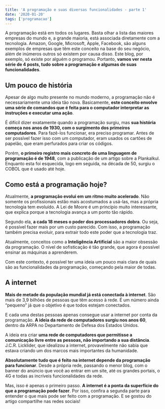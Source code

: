 ```yaml
---
title: 'A programação e suas diversas funcionalidades - parte 1'
date: '2020-01-20'
tags: ['programacao']
---
```


A programação está em todos os lugares. Basta olhar a lista das maiores empresas do mundo e, a grande maioria, está associada diretamente com a tecnologia. Amazon, Google, Microsoft, Apple, Facebook, são alguns exemplos de empresas que têm este conceito na base do seu negócio, além de inúmeros outros só existem por causa disso. Este blog, por exemplo, só existe por alguém o programou. Portanto, **vamos ver nesta série de 4 posts, tudo sobre a programação e algumas de suas funcionalidades**.

## Um pouco de história

Apesar de algo muito presente no mundo moderno, a programação não é necessariamente uma ideia tão nova. Basicamente, **este conceito envolve uma série de comandos que é feita para o computador interpretar as instruções e executar uma ação**.

É difícil dizer exatamente quando a programação surgiu, mas **sua história começa nos anos de 1930, com o surgimento dos primeiros computadores**. Para fazê-los funcionar, era preciso programar. Antes de ser possível fazer isso com um computador, eram usados os cartões de papelão, que eram perfurados para criar os códigos.

Porém, **o primeiro registro mais concreto de uma linguagem de programação é de 1948**, com a publicação de um artigo sobre a Plankalkul. Enquanto esta foi esquecida, logo em seguida, na década de 50, surgiu o COBOL que é usado até hoje.

## Como está a programação hoje?

Atualmente, **a programação evolui em um ritmo muito acelerado**. Não somente os profissionais estão mais acostumados a usá-las, mas a própria tecnologia tem evoluído. A Lei de Moore é um princípio muito interessante, que explica porque a tecnologia avança a um ponto tão rápido.

Segundo ela, **a cada 18 meses o poder dos processadores dobra**. Ou seja, é possível fazer mais por um custo parecido. Com isso, a programação também precisa evoluir, para extrair todo este poder que a tecnologia traz.

Atualmente, conceitos como a **Inteligência Artificial** são a maior obsessão da programação. O nível de sofisticação é tão grande, que agora é possível ensinar as máquinas a aprenderem.

Com este contexto, é possível ter uma ideia um pouco mais clara de quais são as funcionalidades da programação, começando pela maior de todas.

## A internet

**Mais de metade da população mundial já está conectada à internet**. São mais de 3,9 bilhões de pessoas que têm acesso à rede. É um número ainda “pequeno” já que o objetivo é que todos estejam conectados.

E cada uma destas pessoas apenas consegue usar a internet por conta da programação. **A ideia da rede de computadores surgiu nos anos 60**, dentro da ARPA no Departamento de Defesa dos Estados Unidos.

A ideia era criar **uma rede de computadores que permitisse a comunicação livre entre as pessoas, não importando a sua distância**. J.C.R. Licklider, que idealizou a internet, provavelmente não sabia que estava criando um dos marcos mais importantes da humanidade.

**Absolutamente tudo que é feito na internet depende da programação para funcionar**. Desde a própria rede, passando o menor blog, com o banner do anúncio que você ao entrar em um site, até os grandes portais, o 4G e todas as incríveis funcionalidades da rede.

Mas, isso é apenas o primeiro passo. **A internet é a ponta da superfície do que a programação pode fazer**. Por isso, confira a segunda parte para entender o que mais pode ser feito com a programação. E se gostou do artigo compartilhe nas redes sociais!
